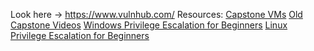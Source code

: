 Look here -> https://www.vulnhub.com/
Resources:
[Capstone VMs](https://drive.google.com/drive/folders/1xJy4ozXaahXvjbgTeJVWyY-eUGIKgCj1?usp=sharing)
[Old Capstone Videos](https://www.youtube.com/watch?v=JZN3JhoAdWo&list=PLLKT__MCUeiyxF54dBIkzEXT7h8NgqQUB&ab_channel=TheCyberMentor)
[Windows Privilege Escalation for Beginners](https://academy.tcm-sec.com/p/windows-privilege-escalation-for-beginners)
[Linux Privilege Escalation for Beginners](https://academy.tcm-sec.com/p/linux-privilege-escalation)

